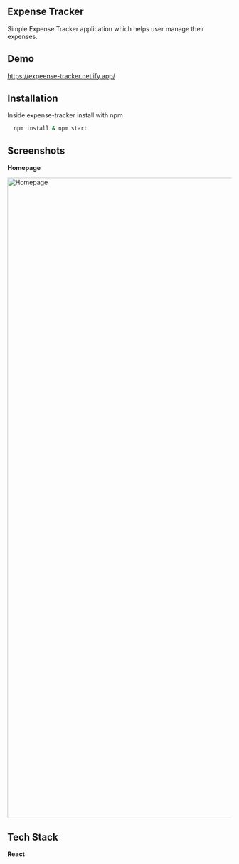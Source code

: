 ## Expense Tracker

Simple Expense Tracker application which helps user manage their expenses.

## Demo

https://expeense-tracker.netlify.app/

## Installation

Inside expense-tracker install with npm

```bash
  npm install & npm start
```

## Screenshots

**Homepage**

<img width="1440" alt="Homepage" src="https://user-images.githubusercontent.com/77038684/127149591-46d46727-0084-429d-bb24-dcade770b8b2.png">

## Tech Stack

**React**
